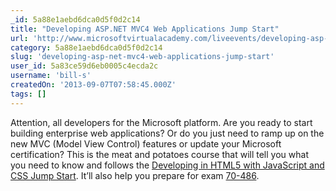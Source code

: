 ```yaml
---
_id: 5a88e1aebd6dca0d5f0d2c14
title: "Developing ASP.NET MVC4 Web Applications Jump Start"
url: 'http://www.microsoftvirtualacademy.com/liveevents/developing-asp-net-mvc4-web-applications-jump-start#fbid=RfHc7HWJo2b'
category: 5a88e1aebd6dca0d5f0d2c14
slug: 'developing-asp-net-mvc4-web-applications-jump-start'
user_id: 5a83ce59d6eb0005c4ecda2c
username: 'bill-s'
createdOn: '2013-09-07T07:58:45.000Z'
tags: []
---
```


Attention, all developers for the Microsoft platform. Are you ready to start building enterprise web applications? Or do you just need to ramp up on the new MVC (Model View Control) features or update your Microsoft certification? This is the meat and potatoes course that will tell you what you need to know and follows the <a href="http://www.microsoftvirtualacademy.com/training-courses/learn-html5-with-javascript-css3-jumpstart-training#fbid=XzxH7WOMJf2">Developing in HTML5 with JavaScript and CSS Jump Start</a>. It’ll also help you prepare for exam <a href="http://www.microsoft.com/learning/en-us/exam-70-486.aspx">70-486</a>.
